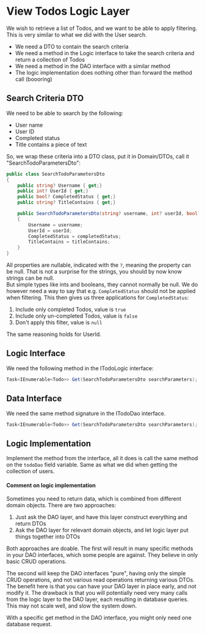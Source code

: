 # View Todos Logic Layer

We wish to retrieve a list of Todos, and we want to be able to apply filtering. This is very similar to what we did with the User search.
* We need a DTO to contain the search criteria
* We need a method in the Logic interface to take the search criteria and return a collection of Todos
* We need a method in the DAO interface with a similar method
* The logic implementation does nothing other than forward the method call (boooring)

## Search Criteria DTO
We need to be able to search by the following:
* User name
* User ID
* Completed status
* Title contains a piece of text

So, we wrap these criteria into a DTO class, put it in Domain/DTOs, call it "SearchTodoParametersDto":

```csharp
public class SearchTodoParametersDto
{
    public string? Username { get;}
    public int? UserId { get;}
    public bool? CompletedStatus { get;}
    public string? TitleContains { get;}

    public SearchTodoParametersDto(string? username, int? userId, bool? completedStatus, string? titleContains)
    {
        Username = username;
        UserId = userId;
        CompletedStatus = completedStatus;
        TitleContains = titleContains;
    }
}
```

All properties are nullable, indicated with the `?`, meaning the property can be null. That is not a surprise for the strings, you should by now know strings can be null.\
But simple types like ints and booleans, they cannot normally be null. We do however need a way to say that e.g. `CompletedStatus` should not be applied when filtering. This then gives us three applications for `CompletedStatus`:

1) Include only completed Todos, value is `true`
2) Include only un-completed Todos, value is `false`
3) Don't apply this filter, value is `null`

The same reasoning holds for UserId.

## Logic Interface
We need the following method in the ITodoLogic interface:

```csharp
Task<IEnumerable<Todo>> Get(SearchTodoParametersDto searchParameters);
```

## Data Interface

We need the same method signature in the ITodoDao interface.

```csharp
Task<IEnumerable<Todo>> Get(SearchTodoParametersDto searchParameters);
```

## Logic Implementation
Implement the method from the interface, all it does is call the same method on the `todoDao` field variable. Same as what we did when getting the collection of users.

#### Comment on logic implementation
Sometimes you need to return data, which is combined from different domain objects. There are two approaches:

1) Just ask the DAO layer, and have this layer construct everything and return DTOs
2) Ask the DAO layer for relevant domain objects, and let logic layer put things together into DTOs

Both approaches are doable. The first will result in many specific methods in your DAO interfaces, which some people are against. They believe in only basic CRUD operations.

The second will keep the DAO interfaces "pure", having only the simple CRUD operations, and not various read operations returning various DTOs. The benefit here is that you can have your DAO layer in place early, and not modify it. The drawback is that you will potentially need very many calls from the logic layer to the DAO layer, each resulting in database queries. This may not scale well, and slow the system down. 

With a specific get method in the DAO interface, you might only need one database request.

